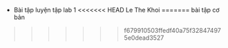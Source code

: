 - Bài tập luyện tập lab 1
<<<<<<< HEAD
Le The Khoi
=======
bài tập cơ bản
>>>>>>> f679910503ffedf40a75f328474975e0dead3527
